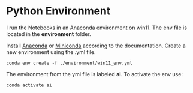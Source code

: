 # Python Environment

I run the Notebooks in an Anaconda environment on win11. The env file is located in the **environment** folder.

Install [Anaconda](https://docs.anaconda.com/free/anaconda/install/) or [Miniconda](https://docs.conda.io/projects/miniconda/en/latest/) according to the documentation. Create a new environment using the .yml file.

`conda env create -f ./environment/win11_env.yml`

The environment from the yml file is labeled **ai**. To activate the env use:

`conda activate ai`